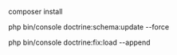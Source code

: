 
composer install

php bin/console doctrine:schema:update --force

php bin/console doctrine:fix:load --append